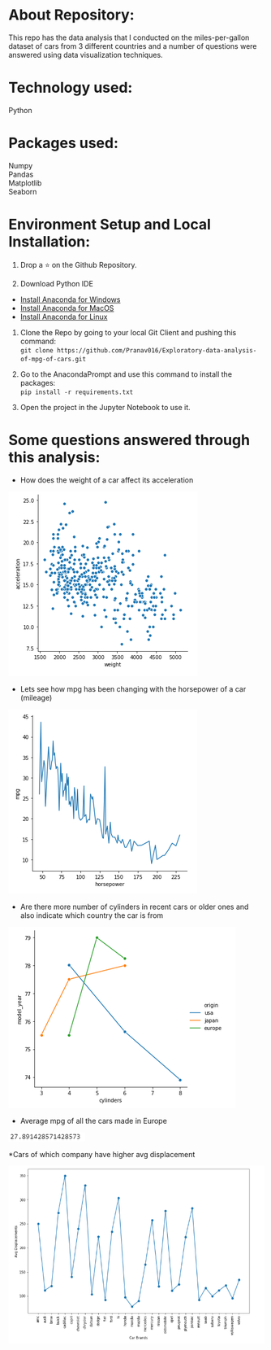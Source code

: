 # About Repository:
This repo has the data analysis that I conducted on the miles-per-gallon dataset of cars from 3 different countries and a number of questions were answered using data visualization techniques.

# Technology used:
Python

# Packages used:
Numpy <br/>
Pandas <br/>
Matplotlib <br/>
Seaborn <br/>

# Environment Setup and Local Installation:
1. Drop a :star: on the Github Repository.

1. Download Python IDE <br/>
*	[Install Anaconda for Windows](https://docs.anaconda.com/anaconda/install/windows/) <br/>
*	[Install Anaconda for MacOS](https://docs.anaconda.com/anaconda/install/mac-os/) <br/>
*	[Install Anaconda for Linux](https://docs.anaconda.com/anaconda/install/linux/) <br/>

1. Clone the Repo by going to your local Git Client and pushing this command: <br/>
	```git clone https://github.com/Pranav016/Exploratory-data-analysis-of-mpg-of-cars.git```

1. Go to the AnacondaPrompt and use this command to install the packages: <br/>
	```pip install -r requirements.txt```

1. Open the project in the Jupyter Notebook to use it.

# Some questions answered through this analysis:

* How does the weight of a car affect its acceleration

![Plot1](/plots/plot1.PNG)

* Lets see how mpg has been changing with the horsepower of a car (mileage)

![Plot2](/plots/plot2.PNG)

* Are there more number of cylinders in recent cars or older ones and also indicate which country the car is from

![Plot3](/plots/plot3.PNG)

* Average mpg of all the cars made in Europe

![Plot4](/plots/plot4.PNG)

*Cars of which company have higher avg displacement

![Plot5](/plots/plot5.PNG)